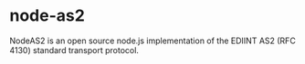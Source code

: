 # node-as2
NodeAS2 is an open source node.js implementation of the EDIINT AS2 (RFC 4130) standard transport protocol.
